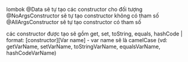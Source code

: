 lombok
@Data sẽ tự tạo các constructor cho đối tượng
@NoArgsConstructor sẽ tự tạo constructor không có tham số
@AllArgsConstructor sẽ tự tạo constructor có tham số

các constructor được tạo sẽ gồm get, set, toString, equals, hashCode | format: [constructor][Var name] - var name sẽ là camelCase (vd: getVarName, setVarName, toStringVarName, equalsVarName, hashCodeVarName)

